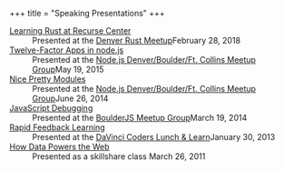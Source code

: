 +++
title = "Speaking Presentations"
+++
<dl class="talks">
  <dt><a href="/rust-at-recurse/">Learning Rust at Recurse Center</a></dt>
  <dd>Presented at the <a href="https://www.meetup.com/Rust-Boulder-Denver/">Denver Rust Meetup</a>February 28, 2018</dd><dt><a href="/twelve-factor-nodejs">Twelve-Factor Apps in node.js</a></dt>
  <dd>Presented at the <a href="http://www.meetup.com/Node-js-Denver-Boulder/">Node.js Denver/Boulder/Ft. Collins Meetup Group</a>May 19, 2015</dd><dt><a href="/npm-gold">Nice Pretty Modules</a></dt>
  <dd>Presented at the <a href="http://www.meetup.com/Node-js-Denver-Boulder/">Node.js Denver/Boulder/Ft. Collins Meetup Group</a>June 26, 2014</dd><dt><a href="/js-debug">JavaScript Debugging</a></dt>
  <dd>Presented at the <a href="http://www.meetup.com/Boulder-JS/">BoulderJS Meetup Group</a>March 19, 2014</dd><dt><a href="/rapid-feedback">Rapid Feedback Learning</a></dt>
  <dd>Presented at the <a href="http://www.meetup.com/DaVinci-Coders/">DaVinci Coders Lunch &amp; Learn</a>January 30, 2013</dd><dt><a href="/web-data">How Data Powers the Web</a></dt>
  <dd>Presented as a skillshare class March 26, 2011</dd>
</dl>
